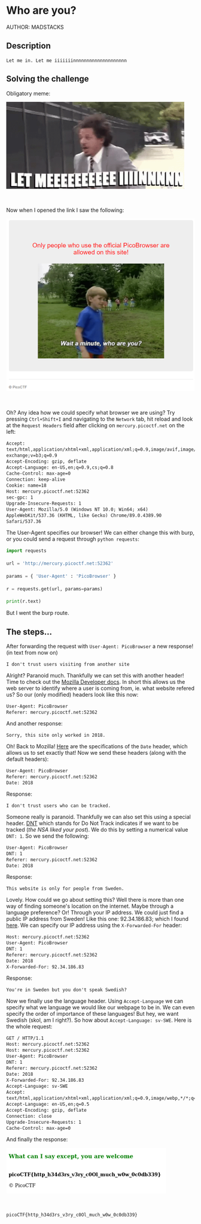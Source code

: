 # Who are you?

AUTHOR: MADSTACKS

## Description
```
Let me in. Let me iiiiiiinnnnnnnnnnnnnnnnnnnn
```

## Solving the challenge
Obligatory meme:
</br>

![letmein](./letmeingif.gif)

</br>

Now when I opened the link I saw the following:
</br>

![website](./website.png)

</br>

Oh? Any idea how we could specify what browser we are using? Try pressing `Ctrl+Shift+I` and navigating to the `Network` tab, hit reload and look at the `Request Headers` field after clicking on `mercury.picoctf.net` on the left:
```
Accept: text/html,application/xhtml+xml,application/xml;q=0.9,image/avif,image/webp,image/apng,*/*;q=0.8,application/signed-exchange;v=b3;q=0.9
Accept-Encoding: gzip, deflate
Accept-Language: en-US,en;q=0.9,cs;q=0.8
Cache-Control: max-age=0
Connection: keep-alive
Cookie: name=18
Host: mercury.picoctf.net:52362
sec-gpc: 1
Upgrade-Insecure-Requests: 1
User-Agent: Mozilla/5.0 (Windows NT 10.0; Win64; x64) AppleWebKit/537.36 (KHTML, like Gecko) Chrome/89.0.4389.90 Safari/537.36
```
The User-Agent specifies our browser! We can either change this with burp, or you could send a request through `python requests`:
```py
import requests

url = 'http://mercury.picoctf.net:52362'

params = { 'User-Agent' : 'PicoBrowser' }

r = requests.get(url, params=params)

print(r.text)
``` 
But I went the burp route.

## The steps...

After forwarding the request with `User-Agent: PicoBrowser` a new response! (in text from now on)
```
I don't trust users visiting from another site
```
Alright? Paranoid much. Thankfully we can set this with another header! Time to check out the [Mozilla Developer docs](https://developer.mozilla.org/en-US/docs/Web/HTTP/Headers/Referer). In short this allows us the web server to identify where a user is coming from, ie. what website refered us? So our (only modified) headers look like this now:
```
User-Agent: PicoBrowser
Referer: mercury.picoctf.net:52362
```
And another response:
```
Sorry, this site only worked in 2018.
```
Oh! Back to Mozilla! [Here](https://developer.mozilla.org/en-US/docs/Web/HTTP/Headers/Date) are the specifications of the `Date` header, which allows us to set exactly that! Now we send these headers (along with the default headers):
```
User-Agent: PicoBrowser
Referer: mercury.picoctf.net:52362
Date: 2018
```
Response:
```
I don't trust users who can be tracked.
```
Someone really is paranoid. Thankfully we can also set this using a special header. [DNT](https://developer.mozilla.org/en-US/docs/Web/HTTP/Headers/DNT) which stands for Do Not Track indicates if we want to be tracked (*the NSA liked your post*). We do this by setting a numerical value `DNT: 1`. So we send the following:
```
User-Agent: PicoBrowser
DNT: 1
Referer: mercury.picoctf.net:52362
Date: 2018
```
Response:
```
This website is only for people from Sweden.
```
Lovely. How could we go about setting this? Well there is more than one way of finding someone's location on the internet. Maybe through a language preference? Or! Through your IP address. We could just find a public IP address from Sweden! Like this one: 92.34.186.83; which I found [here](https://tools.tracemyip.org/search--country/sweden). We can specify our IP address using the `X-Forwarded-For` header:
```
Host: mercury.picoctf.net:52362
User-Agent: PicoBrowser
DNT: 1
Referer: mercury.picoctf.net:52362
Date: 2018
X-Forwarded-For: 92.34.186.83
```
Response:
```
You're in Sweden but you don't speak Swedish?
```
Now we finally use the language header. Using `Accept-Language` we can specify what we language we would like our webpage to be in. We can even specify the order of importance of these languages! But hey, we want Swedish (skol, am I right?). So how about `Accept-Language: sv-SWE`. Here is the whole request:
```
GET / HTTP/1.1
Host: mercury.picoctf.net:52362
Host: mercury.picoctf.net:52362
User-Agent: PicoBrowser
DNT: 1
Referer: mercury.picoctf.net:52362
Date: 2018
X-Forwarded-For: 92.34.186.83
Accept-Language: sv-SWE
Accept: text/html,application/xhtml+xml,application/xml;q=0.9,image/webp,*/*;q=0.8
Accept-Language: en-US,en;q=0.5
Accept-Encoding: gzip, deflate
Connection: close
Upgrade-Insecure-Requests: 1
Cache-Control: max-age=0
```
And finally the response:
</br>

![flag](./flag.png)

</br>

```
picoCTF{http_h34d3rs_v3ry_c0Ol_much_w0w_0c0db339}
```